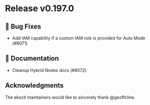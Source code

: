 # Release v0.197.0

## 🐛 Bug Fixes

- Add IAM capability if a custom IAM role is provided for Auto Mode (#8071)

## 📝 Documentation

- Cleanup Hybrid Nodes docs (#8072)

## Acknowledgments

The eksctl maintainers would like to sincerely thank @geoffcline.

